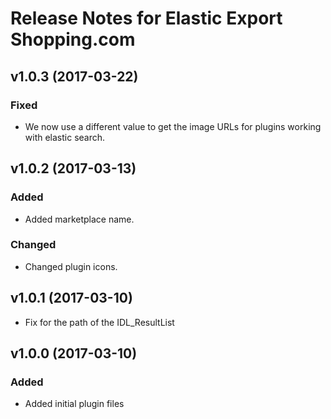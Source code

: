 # Release Notes for Elastic Export Shopping.com

## v1.0.3 (2017-03-22)

### Fixed
- We now use a different value to get the image URLs for plugins working with elastic search.

## v1.0.2 (2017-03-13)

### Added
- Added marketplace name.

### Changed
- Changed plugin icons.

## v1.0.1 (2017-03-10)
- Fix for the path of the IDL_ResultList

## v1.0.0 (2017-03-10)
 
### Added
- Added initial plugin files